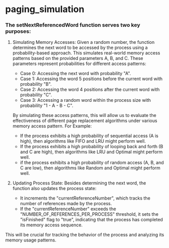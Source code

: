 # paging_simulation


### The setNextReferencedWord function serves two key purposes:

1. Simulating Memory Accesses: Given a random number, the function determines the next word to be accessed by the process using a probability-based approach.
   This simulates real-world memory access patterns based on the provided parameters A, B, and C. These parameters represent probabilities for different access patterns:

    - Case 0: Accessing the next word with probability "A".
    - Case 1: Accessing the word 5 positions before the current word with probability "B".
    - Case 2: Accessing the word 4 positions after the current word with probability "C".
    - Case 3: Accessing a random word within the process size with probability "1 - A - B - C".

    By simulating these access patterns, this will allow us to evaluate the effectiveness of different page replacement algorithms under various memory access pattern.
    For Example: 
    - If the process exhibits a high probability of sequential access (A is high), then algorithms like FIFO and LRU might perform well.
    - If the process exhibits a high probability of looping back and forth (B and C are high), then algorithms like LRU and Optimal might perform well.
    - if the process exhibits a high probability of random access (A, B, and C are low), then algorithms like Random and Optimal might perform well.

2. Updating Process State: Besides determining the next word, the function also updates the process state:

    - It increments the "currentReferenceNumber", which tracks the number of references made by the process.
    - If the "currentReferenceNumber" exceeds the "NUMBER_OF_REFERENCES_PER_PROCESS" threshold, it sets the "isFinished" flag to "true", indicating that the process has completed its memory access sequence.

This will be crucial for tracking the behavior of the process and analyzing its memory usage patterns.